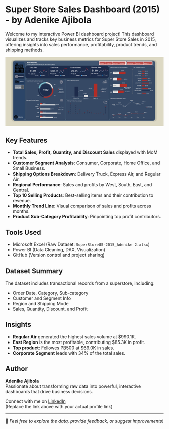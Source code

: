 #  Super Store Sales Dashboard (2015) - by Adenike Ajibola

Welcome to my interactive Power BI dashboard project! This dashboard visualizes and tracks key business metrics for Super Store Sales in 2015, offering insights into sales performance, profitability, product trends, and shipping methods.

![Dashboard Screenshot](./SuperStore%20Dashboard.png)

##  Key Features

- **Total Sales, Profit, Quantity, and Discount Sales** displayed with MoM trends.
- **Customer Segment Analysis**: Consumer, Corporate, Home Office, and Small Business.
- **Shipping Options Breakdown**: Delivery Truck, Express Air, and Regular Air.
- **Regional Performance**: Sales and profits by West, South, East, and Central.
- **Top 10 Selling Products**: Best-selling items and their contribution to revenue.
- **Monthly Trend Line**: Visual comparison of sales and profits across months.
- **Product Sub-Category Profitability**: Pinpointing top profit contributors.

##  Tools Used

- Microsoft Excel (Raw Dataset: `SuperStoreUS-2015_Adenike 2.xlsx`)
- Power BI (Data Cleaning, DAX, Visualization)
- GitHub (Version control and project sharing)

##  Dataset Summary

The dataset includes transactional records from a superstore, including:

- Order Date, Category, Sub-category
- Customer and Segment Info
- Region and Shipping Mode
- Sales, Quantity, Discount, and Profit

##  Insights

- **Regular Air** generated the highest sales volume at $990.1K.
- **East Region** is the most profitable, contributing $85.3K in profit.
- **Top product**: Fellowes PB500 at $69.0K in sales.
- **Corporate Segment** leads with 34% of the total sales.

##  Author

**Adenike Ajibola**  
Passionate about transforming raw data into powerful, interactive dashboards that drive business decisions.

Connect with me on [LinkedIn](#www.linkedin.com/in/odunola-adenike-ajibola-0a71b2356)  
(Replace the link above with your actual profile link)

---

📁 *Feel free to explore the data, provide feedback, or suggest improvements!*
